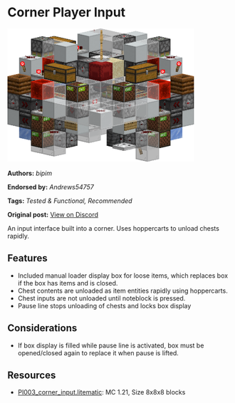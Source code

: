 # Corner Player Input
<img alt="image.png" src="images/image.png?raw=1" height="300px">

**Authors:** *bipim*

**Endorsed by:** *Andrews54757*

**Tags:** *Tested & Functional, Recommended*

**Original post:** [View on Discord](https://discord.com/channels/1375556143186837695/1388568533331480687)

An input interface built into a corner. Uses hoppercarts to unload chests rapidly.

## Features
- Included manual loader display box for loose items, which replaces box if the box has items and is closed.
- Chest contents are unloaded as item entities rapidly using hoppercarts.
- Chest inputs are not unloaded until noteblock is pressed.
- Pause line stops unloading of chests and locks box display

## Considerations
- If box display is filled while pause line is activated, box must be opened/closed again to replace it when pause is lifted.

## Resources
- [PI003_corner_input.litematic](attachments/PI003_corner_input.litematic): MC 1.21, Size 8x8x8 blocks
